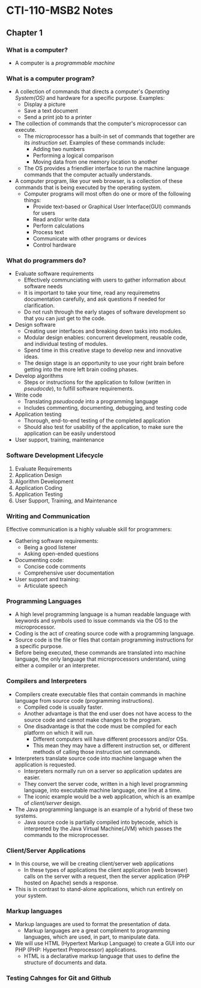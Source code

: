 # CTI-110-MSB2 Notes
## Chapter 1
### What is a computer?
- A computer is a *programmable machine*

### What is a computer program?
- A collection of commands that directs a computer's *Operating System(OS)* and 
  hardware for a specific purpose. Examples:
	- Display a picture
	- Save a text document
	- Send a print job to a printer
- The collection of commands that the computer's microprocessor can execute.
	- The microprocessor has a built-in set of commands that together are its
	  *instruction set*. Examples of these commands include:
		- Adding two numbers
		- Performing a logical comparison
		- Moving data from one memory location to another
	- The OS provides a friendlier interface to run the machine language 
	  commands that the computer actually understands.
- A computer program, like your web browser,  is a collection of these commands
  that is being executed by the operating system.
	- Computer programs will most often do one or more of the following things:
		- Provide text-based or Graphical User Interface(GUI) commands for users
		- Read and/or write data
		- Perform calculations
		- Process text
		- Communicate with other programs or devices
		- Control hardware
### What do programmers do?
- Evaluate software requirements
	- Effectively communciating with users to gather information about software 
	  needs
	- It is important to take your time, read any requiremetns documentation 
	  carefully, and ask questions if needed for clarification.
	- Do not rush through the early stages of software development so that you 
	  can just get to the code.
- Design software
	- Creating user interfaces and breaking down tasks into modules.
	- Modular design enables: concurrent development, reusable code, and 
	  individual testing of modules.
	- Spend time in this creative stage to develop new and innovative ideas.
	- The design stage is an opportunity to use your right brain before getting
	  into the more left brain coding phases.
- Develop algorithms
	- Steps or instructions for the application to follow (written in 
	  *pseudocde*), to fulfill software requirements.
- Write code
	- Translating *pseudocode* into a programming language
	- Includes commenting, documenting, debugging, and testing code
- Application testing
	- Thorough, end-to-end testing of the completed application
	- Should also test for usability of the application, to make sure the 
	  application can be easily understood
- User support, training, maintenance
### Software Development Lifecycle
1. Evaluate Requirements
2. Application Design
3. Algorithm Development
4. Application Coding
5. Application Testing
6. User Support, Training, and Maintenance
### Writing and Communication
Effective communication is a highly valuable skill for programmers:
- Gathering software requirements:
	- Being a good listener
	- Asking open-ended questions
- Documenting code:
	- Concise code comments
	- Comprehensive user documentation
- User support and training:
	- Articulate speech
### Programming Languages
- A high level programming language is a human readable language with keywords 
  and symbols used to issue commands via the OS to the microprocessor.
- Coding is the act of creating source code with a programming language.
- Source code is the file or files that contain programming instructions for a 
  specific purpose.
- Before being executed, these commands are translated into machine language, 
  the only language that microprocessors understand, using either a compiler or
  an interpreter.
### Compilers and Interpreters
- Compilers create executable files that contain commands in machine language 
  from source code (programming instructions).
	- Compiled code is usually faster.
	- Another advantage is that the end user does not have access to the source 
	  code and cannot make changes to the program.
	- One disadvantage is that the code must be compiled for each platform on 
	  which it will run.
		- Different computers will have different processors and/or OSs. 
		- This mean they may have a different instruction set, or different
		  methods of calling those instruction set commands.
- Interpreters translate source code into machine language when the application 
  is requested.
	- Interpreters normally run on a server so application updates are easier.
	- They convert the server code, written in a high level programming 
	  language, into executable machine language, one line at a time.
	- The iconic example would be a web application, which is an examlpe of 
	  *client/server* design.
- The Java programming language is an example of a hybrid of these two systems.
	- Java source code is partially compiled into bytecode, which is interpreted
	  by the Java Virtual Machine(JVM) which passes the commands to the 
	  microprocesser.
### Client/Server Applications
- In this course, we will be creating client/server web applications
	- In these types of applications the client application (web browser) calls
	  on the server with a request, then the server application (PHP hosted on 
	  Apache) sends a response.
- This is in contrast to stand-alone applications, which run entirely on your 
  system.
### Markup languages
- Markup languages are used to format the presentation of data.
	- Markup languages are a great compliment to programming languages, which
	  are used, in part, to manipulate data.
- We will use HTML (Hypertext Markup Language) to create a GUI into our PHP
  (PHP: Hypertext Preprocessor) applications.
	- HTML is a declarative markup language that uses <tags> to define the 
	  structure of documents and data.
### Testing Cahnges for Git and Github

